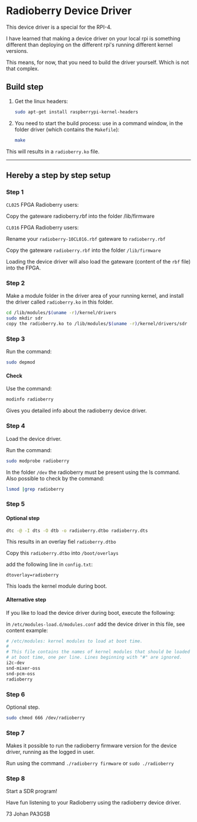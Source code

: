 # Radioberry Device Driver

This device driver is a special for the RPI-4.

I have learned that making a device driver on your local rpi is something
different than deploying on the different rpi's running different kernel versions.

This means, for now, that you need to build the driver yourself. Which is not that complex.

## Build step

1. Get the linux headers:

    ```bash
    sudo apt-get install raspberrypi-kernel-headers
    ```

2. You need to start the build process: use in a command window, in the folder driver (which contains the `Makefile`):

    ```bash
    make
    ```

This will results in a `radioberry.ko` file.

---

## Hereby a step by step setup

### Step 1

`CL025` FPGA Radioberry users:

Copy the gateware radioberry.rbf into the folder /lib/firmware

`CL016` FPGA Radioberry users:

Rename your `radioberry-10CL016.rbf` gateware to `radioberry.rbf`

Copy the gateware `radioberry.rbf` into the folder `/lib/firmware`

Loading the device driver will also load the gateware (content of the `rbf` file) into the FPGA.

### Step 2

Make a module folder in the driver area of your running kernel, and install the driver called `radioberry.ko` in this folder.

```bash
cd /lib/modules/$(uname -r)/kernel/drivers
sudo mkdir sdr
copy the radioberry.ko to /lib/modules/$(uname -r)/kernel/drivers/sdr
```

### Step 3

Run the command:

```bash
sudo depmod 
```

#### Check

Use the command:

```bash
modinfo radioberry 
```

Gives you detailed info about the radioberry device driver.

### Step 4

Load the device driver.

Run the command:

```bash
sudo modprobe radioberry
```

In the folder `/dev` the radioberry must be present using the ls command.
Also possible to check by the command:

```bash
lsmod |grep radioberry
```

### Step 5

#### Optional step

```bash
dtc -@ -I dts -O dtb -o radioberry.dtbo radioberry.dts
```

This results in an overlay fiel `radioberry.dtbo`

Copy this `radioberry.dtbo` into `/boot/overlays`

add the following line in `config.txt`:

```text
dtoverlay=radioberry
```

This loads the kernel module during boot.

#### Alternative step

If you like to load the device driver during boot, execute the following:

in `/etc/modules-load.d/modules.conf` add the device driver in this file, see content example:

```bash
# /etc/modules: kernel modules to load at boot time.
# 
# This file contains the names of kernel modules that should be loaded
# at boot time, one per line. Lines beginning with "#" are ignored.
i2c-dev
snd-mixer-oss
snd-pcm-oss
radioberry
```

### Step 6

Optional step.

```bash
sudo chmod 666 /dev/radioberry
```

### Step 7

Makes it possible to run the radioberry firmware version for the device driver, running as the logged in user.

Run using the command `./radioberry firmware` or `sudo ./radioberry`

### Step 8

Start a SDR program!

Have fun listening to your Radioberry using the radioberry device driver.

73 Johan
PA3GSB
